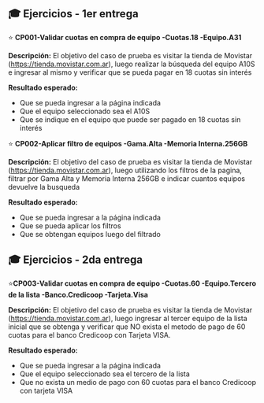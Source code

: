 ## 🎓 Ejercicios - 1er entrega

⭐️ **CP001-Validar cuotas en compra de equipo -Cuotas.18 -Equipo.A31**

**Descripción:** El objetivo del caso de prueba es visitar la tienda de Movistar (https://tienda.movistar.com.ar), luego realizar la búsqueda del equipo A10S e ingresar al mismo y verificar que se pueda pagar en 18 cuotas sin interés

**Resultado esperado:**
 - Que se pueda ingresar a la página indicada
 - Que el equipo seleccionado sea el A10S
 - Que se indique en el equipo que puede ser pagado en 18 cuotas sin interés
 
⭐️ **CP002-Aplicar filtro de equipos -Gama.Alta -Memoria Interna.256GB**

**Descripción:** El objetivo del caso de prueba es visitar la tienda de Movistar (https://tienda.movistar.com.ar), luego utilizando los filtros de la pagina, filtrar por Gama Alta y Memoria Interna 256GB e indicar cuantos equipos devuelve la busqueda

**Resultado esperado:**
 - Que se pueda ingresar a la página indicada
 - Que se pueda aplicar los filtros
 - Que se obtengan equipos luego del filtrado
 
 ## 🎓 Ejercicios - 2da entrega
 
⭐️**CP003-Validar cuotas en compra de equipo -Cuotas.60 -Equipo.Tercero de la lista -Banco.Credicoop -Tarjeta.Visa**

**Descripción:** El objetivo del caso de prueba es visitar la tienda de Movistar (https://tienda.movistar.com.ar), luego ingresar al tercer equipo de la lista inicial que se obtenga y verificar que NO exista el metodo de pago de 60 cuotas para el banco Credicoop con Tarjeta VISA. 

**Resultado esperado:**
- Que se pueda ingresar a la página indicada
- Que el equipo seleccionado sea el tercero de la lista
- Que no exista un medio de pago con 60 cuotas para el banco Credicoop con tarjeta VISA
